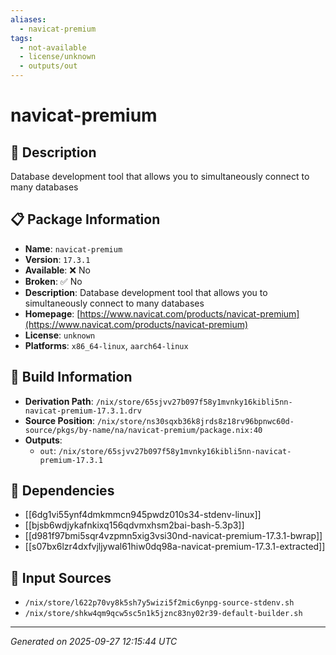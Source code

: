 ```yaml
---
aliases:
  - navicat-premium
tags:
  - not-available
  - license/unknown
  - outputs/out
---
```


# navicat-premium

## 📝 Description

Database development tool that allows you to simultaneously connect to many databases

## 📋 Package Information

- **Name**: `navicat-premium`
- **Version**: `17.3.1`
- **Available**: ❌ No
- **Broken**: ✅ No
- **Description**: Database development tool that allows you to simultaneously connect to many databases
- **Homepage**: [https://www.navicat.com/products/navicat-premium](https://www.navicat.com/products/navicat-premium)
- **License**: `unknown`
- **Platforms**: `x86_64-linux`, `aarch64-linux`

## 🔧 Build Information

- **Derivation Path**: `/nix/store/65sjvv27b097f58y1mvnky16kibli5nn-navicat-premium-17.3.1.drv`
- **Source Position**: `/nix/store/ns30sqxb36k8jrds8z18rv96bpnwc60d-source/pkgs/by-name/na/navicat-premium/package.nix:40`
- **Outputs**:
  - `out`:  `/nix/store/65sjvv27b097f58y1mvnky16kibli5nn-navicat-premium-17.3.1`

## 🔗 Dependencies

- [[6dg1vi55ynf4dmkmmcn945pwdz010s34-stdenv-linux]]
- [[bjsb6wdjykafnkixq156qdvmxhsm2bai-bash-5.3p3]]
- [[d981f97bmi5sqr4vzpmn5xig3vsi30nd-navicat-premium-17.3.1-bwrap]]
- [[s07bx6lzr4dxfvjljywal61hiw0dq98a-navicat-premium-17.3.1-extracted]]

## 📁 Input Sources

- `/nix/store/l622p70vy8k5sh7y5wizi5f2mic6ynpg-source-stdenv.sh`
- `/nix/store/shkw4qm9qcw5sc5n1k5jznc83ny02r39-default-builder.sh`

---
*Generated on 2025-09-27 12:15:44 UTC*
